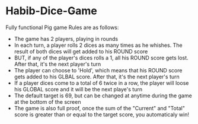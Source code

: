 # Habib-Dice-Game
Fully functional Pig game
Rules are as follows:

- The game has 2 players, playing in rounds
- In each turn, a player rolls 2 dices as many times as he whishes. The result of both dices will get added to his ROUND score
- BUT, if any of the player's dices rolls a 1, all his ROUND score gets lost. After that, it's the next player's turn
- The player can choose to 'Hold', which means that his ROUND score gets added to his GLBAL score. After that, it's the next player's turn
- If a player dices come to a total of 6 twice in a row, the player will loose his GLOBAL score and it will be the next playe's turn
- The default target is 69, but can be changed at anytime during the game at the bottom of the screen
- The game is also full proof, once the sum of the "Current" and "Total" score is greater than or equal to the target score, you automaticaly win!
